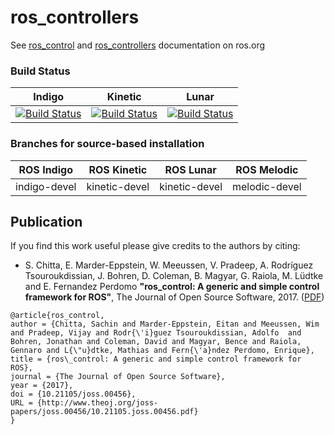 ros_controllers
===============

See [ros_control](http://wiki.ros.org/ros_control) and [ros_controllers](http://wiki.ros.org/ros_controllers) documentation on ros.org

### Build Status

Indigo | Kinetic | Lunar
------ | ------ | ------
[![Build Status](https://travis-ci.org/ros-controls/ros_controllers.png?branch=indigo-devel)](https://travis-ci.org/ros-controls/ros_controllers) | [![Build Status](https://travis-ci.org/ros-controls/ros_controllers.png?branch=kinetic-devel)](https://travis-ci.org/ros-controls/ros_controllers) | [![Build Status](https://travis-ci.org/ros-controls/ros_controllers.png?branch=kinetic-devel)](https://travis-ci.org/ros-controls/ros_controllers)

### Branches for source-based installation

ROS Indigo  | ROS Kinetic | ROS Lunar | ROS Melodic
--- | ------------- | ------------- | -------------
indigo-devel  | kinetic-devel  | kinetic-devel | melodic-devel

## Publication

If you find this work useful please give credits to the authors by citing:

* S. Chitta, E. Marder-Eppstein, W. Meeussen, V. Pradeep, A. Rodríguez Tsouroukdissian, J. Bohren, D. Coleman, B. Magyar, G. Raiola, M. Lüdtke and E. Fernandez Perdomo
**"ros_control: A generic and simple control framework for ROS"**,
The Journal of Open Source Software, 2017. ([PDF](http://www.theoj.org/joss-papers/joss.00456/10.21105.joss.00456.pdf))

```
@article{ros_control,
author = {Chitta, Sachin and Marder-Eppstein, Eitan and Meeussen, Wim and Pradeep, Vijay and Rodr{\'i}guez Tsouroukdissian, Adolfo  and Bohren, Jonathan and Coleman, David and Magyar, Bence and Raiola, Gennaro and L{\"u}dtke, Mathias and Fern{\'a}ndez Perdomo, Enrique},
title = {ros\_control: A generic and simple control framework for ROS},
journal = {The Journal of Open Source Software},
year = {2017},
doi = {10.21105/joss.00456},
URL = {http://www.theoj.org/joss-papers/joss.00456/10.21105.joss.00456.pdf}
}
```
